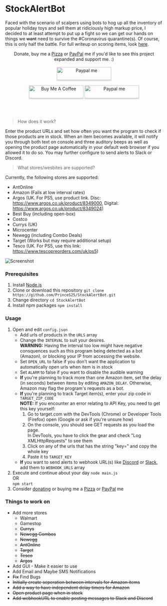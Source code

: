 # StockAlertBot
Faced with the scenario of scalpers using bots to hog up all the inventory of popular holiday toys and sell them at ridiciously high markup price, I decided to at least attempt to put up a fight so we can get our hands on things we ~~want~~ need to survive the #Coronavirus quarantine(s). Of course, this is only half the battle. For full writeup on scoring items, look [here](https://github.com/PrinceS25/StockAlertBot/wiki/Beating-Scalpers).

<p align="center">
Donate, buy me a <a href="https://buymeacoff.ee/PrinceSingh" target="_blank">Pizza</a> or <a href="https://paypal.me/PrinceSingh25" target="_blank">PayPal</a> me if you'd like to see this project expanded and support me. :) <br> <br>
<a href="https://www.paypal.com/donate?business=3Y9NEYR4TURT8&item_name=Making+software+and+hacking+the+world%21+%E2%99%A5&currency_code=USD" target="_blank"><img src="https://www.paypalobjects.com/en_US/i/btn/btn_donateCC_LG.gif" alt="Paypal me" style="height: 41px !important;width: 174px !important;box-shadow: 0px 3px 2px 0px rgba(190, 190, 190, 0.5) !important;-webkit-box-shadow: 0px 3px 2px 0px rgba(190, 190, 190, 0.5) !important;" ></a> <br> <br>
<a href="https://www.buymeacoffee.com/PrinceSingh" target="_blank"><img src="https://i.imgur.com/H7BJq0V.png" alt="Buy Me A Coffee" style="height: 41px !important;width: 174px !important;box-shadow: 0px 3px 2px 0px rgba(190, 190, 190, 0.5) !important;-webkit-box-shadow: 0px 3px 2px 0px rgba(190, 190, 190, 0.5) !important;" ></a>
<a href="https://www.paypal.me/PrinceSingh25" target="_blank"><img src="https://i.imgur.com/FDuYJBd.png" alt="Paypal me" style="height: 41px !important;width: 174px !important;box-shadow: 0px 3px 2px 0px rgba(190, 190, 190, 0.5) !important;-webkit-box-shadow: 0px 3px 2px 0px rgba(190, 190, 190, 0.5) !important;" ></a>
</p>
<br><br>


> How does it work?

Enter the product URLs and set how often you want the program to check if those products are in stock. When an item becomes available, it will notify you through both text on console and three auditory beeps as well as opening the product page automatically in your default web browser if you allowed it to do so. You may further configure to send alerts to Slack or Discord.

> What stores/wesbites are supported?

Currently, the following stores are supported:
* AntOnline
* Amazon (Fails at low interval rates)
* Argos (UK. For PS5, use product link. Disc: https://www.argos.co.uk/product/8349000, Digital: https://www.argos.co.uk/product/8349024)
* Best Buy (including open-box)
* Costco
* Currys (UK)
* Microcenter
* Newegg (including Combo Deals)
* Target (Works but may require additional setup)
* Tesco (UK. For PS5, use this link: https://www.tescopreorders.com/uk/ps5)

![Screenshot](https://i.imgur.com/po6GtU6.png)

### Prerequisites
1. Install [Node.js](https://nodejs.org/en/)
2. Clone or download this repository
    `git clone https://github.com/PrinceS25/StockAlertBot.git`
3. Change directory
    `cd StockAlertBot`
4. Install npm packages
    `npm install`

### Usage
1. Open and edit `config.json`
    * Add urls of products in the `URLS` array
    * Change the `INTERVAL` to suit your desires.\
    **WARNING:** Having the interval too low might have negative consquences such as this program being detected as a bot (Amazon), or blocking your IP from accessing the website.
    * Set `OPEN_URL` to false if you don't want the application to automatically open urls when item is in stock
    * Set `ALARM` to false if you want to disable the audible warning
    * **If** you're planning to track more than one Amazon item, set the delay (in seconds) between items by editing `AMAZON_DELAY`.
    Otherwise, Amazon may flag the program's requests as a bot.
    * **If** you're planning to track Target item(s), enter your zip code in `TARGET_ZIP_CODE`\
    **NOTE:** If you encounter an error relating to API Key, you need to get this key yourself:
        1. Go to target.com with the DevTools (Chrome) or Developer Tools (Firefox) open (Google or ask if you're unsure how)
        2. On the console, you should see GET requests as you load the page.\
        In DevTools, you have to click the gear and check "Log XMLHttpRequests" to see them
        3. Click on any of the urls that has the string "key=" and copy the whole key
        4. Paste it to `TARGET_KEY`
    * **If** you want to send alerts to webhook URL(s) like [Discord](https://support.discord.com/hc/en-us/articles/228383668-Intro-to-Webhooks) or [Slack](https://api.slack.com/messaging/webhooks), add them to `WEBHOOK_URLS` array
2. Execute and continue about your day
    `node main.js`\
    OR\
    `npm start`
3. Consider [donating](https://www.paypal.com/donate?business=3Y9NEYR4TURT8&item_name=Making+software+and+hacking+the+world%21+%E2%99%A5&currency_code=USD) or buying me a [Pizza](https://buymeacoff.ee/PrinceSingh) or [PayPal](https://paypal.me/PrinceSingh25) me

### Things to work on
* Add more stores
    * Walmart
    * Gamestop
    * ~~Currys~~
    * ~~Newegg Combos~~
    * ~~Newegg~~
    * ~~AntOnline~~
    * ~~Target~~
    * ~~Tesco~~
    * ~~Argos~~
* Add GUI - Make it easier to use 
* Add Email and Maybe SMS Notifications
* ~~Fix~~ Find Bugs
* ~~Initially create seperation between intervals for Amazon items~~
* ~~Add a way to have independent delay timers for Amazon~~
* ~~Open product page when in stock~~
* ~~Add webhookURL to enable posting messages to Slack and Discord~~
